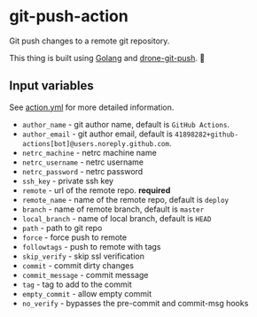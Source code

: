 # git-push-action

Git push changes to a remote git repository.

This thing is built using [Golang](https://go.dev) and [drone-git-push](https://github.com/appleboy/drone-git-push). 🚀

## Input variables

See [action.yml](./action.yml) for more detailed information.

* `author_name` - git author name, default is `GitHub Actions`.
* `author_email` - git author email, default is `41898282+github-actions[bot]@users.noreply.github.com`.
* `netrc_machine` - netrc machine name
* `netrc_username` - netrc username
* `netrc_password` - netrc password
* `ssh_key` - private ssh key
* `remote` - url of the remote repo. **required**
* `remote_name` - name of the remote repo, default is `deploy`
* `branch` - name of remote branch, default is `master`
* `local_branch` - name of local branch, default is `HEAD`
* `path` - path to git repo
* `force` - force push to remote
* `followtags` - push to remote with tags
* `skip_verify` - skip ssl verification
* `commit` - commit dirty changes
* `commit_message` - commit message
* `tag` - tag to add to the commit
* `empty_commit` - allow empty commit
* `no_verify` - bypasses the pre-commit and commit-msg hooks
